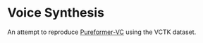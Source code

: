 # Voice Synthesis

An attempt to reproduce [Pureformer-VC](https://arxiv.org/pdf/2506.08348) using the VCTK dataset.
